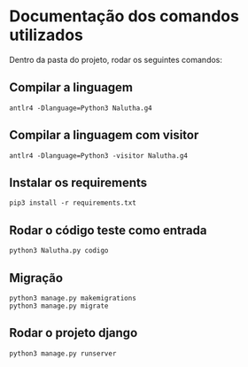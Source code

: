# Documentação dos comandos utilizados

Dentro da pasta do projeto, rodar os seguintes comandos:

## Compilar a linguagem

```
antlr4 -Dlanguage=Python3 Nalutha.g4
```

## Compilar a linguagem com visitor

```
antlr4 -Dlanguage=Python3 -visitor Nalutha.g4
```

## Instalar os requirements

```
pip3 install -r requirements.txt
```

## Rodar o código teste como entrada

```
python3 Nalutha.py codigo
```

## Migração

```
python3 manage.py makemigrations
python3 manage.py migrate
```

## Rodar o projeto django

```
python3 manage.py runserver
```
